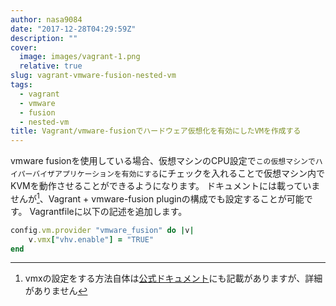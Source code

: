 ```yaml
---
author: nasa9084
date: "2017-12-28T04:29:59Z"
description: ""
cover:
  image: images/vagrant-1.png
  relative: true
slug: vagrant-vmware-fusion-nested-vm
tags:
  - vagrant
  - vmware
  - fusion
  - nested-vm
title: Vagrant/vmware-fusionでハードウェア仮想化を有効にしたVMを作成する
---
```



vmware fusionを使用している場合、仮想マシンのCPU設定で`この仮想マシンでハイパーバイザアプリケーションを有効にする`にチェックを入れることで仮想マシン内でKVMを動作させることができるようになります。
ドキュメントには載っていませんが[^vmx-custom]、Vagrant + vmware-fusion pluginの構成でも設定することが可能です。
Vagrantfileに以下の記述を追加します。

``` ruby
config.vm.provider "vmware_fusion" do |v|
    v.vmx["vhv.enable"] = "TRUE"
end
```

[^vmx-custom]: vmxの設定をする方法自体は[公式ドキュメント](https://www.vagrantup.com/docs/vmware/configuration.html#vmx-customization)にも記載がありますが、詳細がありません

